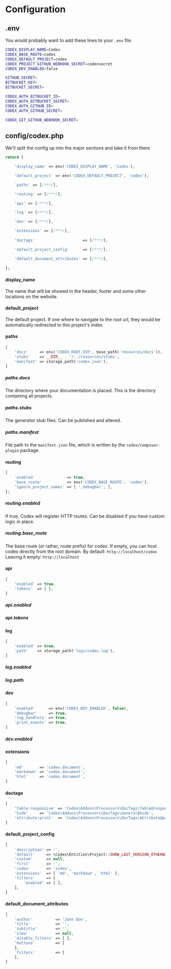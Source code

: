 <!---
title: Project
subtitle: Configuration
-->

# Configuration

## .env
You would probably want to add these lines to your `.env` file.
```bash
CODEX_DISPLAY_NAME=Codex
CODEX_BASE_ROUTE=codex
CODEX_DEFAULT_PROJECT=codex
CODEX_PROJECT_GITHUB_WEBHOOK_SECRET=codexsecret
CODEX_DEV_ENABLED=false

GITHUB_SECRET=
BITBUCKET_KEY=
BITBUCKET_SECRET=

CODEX_AUTH_BITBUCKET_ID=
CODEX_AUTH_BITBUCKET_SECRET=
CODEX_AUTH_GITHUB_ID=
CODEX_AUTH_GITHUB_SECRET=

CODEX_GIT_GITHUB_WEBHOOK_SECRET=
```

## config/codex.php
We'll split the config up into the major sections and take it from there
```php
return [

    'display_name' => env('CODEX_DISPLAY_NAME', 'Codex'),

    'default_project' => env('CODEX_DEFAULT_PROJECT', 'codex'),

    'paths' => [/***/],

    'routing' => [/***/],

    'api' => [/***/],

    'log' => [/***/],

    'dev' => [/***/],

    'extensions' => [/***/],
    
    'doctags'                     => [/***/],

    'default_project_config'      => [/***/],

    'default_document_attributes' => [/***/],
    
];

```

#### display_name
The name that will be showed in the header, footer and some other locations on the website.

#### default_project
The default project. If one where to navigate to the root url, they would be automatically redirected to this project's index.
 
#### paths
```php
[
    'docs'     => env('CODEX_ROOT_DIR', base_path('resources/docs')),
    'stubs'    => __DIR__ . '/../resources/stubs',
    'manifest' => storage_path('codex.json'),
]
```

##### paths.docs
The directory where your documentation is placed. This is the directory containing all projects.
 
##### paths.stubs
The generator stub files. Can be published and altered.

##### paths.manifest
File path to the `manifest.json` file, which is written by the `codex/composer-plugin` package.

#### routing
```php
[
    'enabled'              => true,
    'base_route'           => env('CODEX_BASE_ROUTE', 'codex'),
    'ignore_project_names' => [ '_debugbar', ],
];
```

##### routing.enabled
If true, Codex will register HTTP routes. Can be disabled if you have custom logic in place.
 
##### routing.base_route
The base route (or rather, route prefix) for codex. If empty, you can host codex directly from the root domain.
By default: `http://localhost/codex`
Leaving it empty: `http://localhost`

#### api
```php
[
    'enabled' => true,
    'tokens'  => [ ],
]
```

##### api.enabled
##### api.tokens


#### log
```php
[
    'enabled' => true,
    'path'    => storage_path('logs/codex.log'),
]
```

##### log.enabled
##### log.path

#### dev
```php
[
    'enabled'      => env('CODEX_DEV_ENABLED', false),
    'debugbar'     => true,
    'log_handlers' => true,
    'print_events' => true,
]
```

##### dev.enabled

#### extensions
```php
[
    'md'       => 'codex.document',
    'markdown' => 'codex.document',
    'html'     => 'codex.document',
]
```

#### doctags
```php
[
    'table:responsive' => 'Codex\Addons\Processors\DocTags\Table@responsive',
    'hide'     => 'Codex\Addons\Processors\DocTags\General@hide',
    'attribute:print'  => 'Codex\Addons\Processors\DocTags\Attribute@printValue',
]
```

#### default_project_config
```php
[
    'description' => '',
    'default'     => \Codex\Entities\Project::SHOW_LAST_VERSION_OTHERWISE_MASTER_BRANCH,
    'custom'      => null,
    'first'       => '',
    'index'       => 'index',
    'extensions'  => [ 'md', 'markdown', 'html' ],
    'filters'     => [
        'enabled' => [ ],
    ],
]
```


#### default_document_attributes
```php
[
    'author'          => 'John Doe',
    'title'           => '',
    'subtitle'        => '',
    'view'            => null,
    'disable_filters' => [ ],
    'buttons'         => [
    ],
    'filters'         => [
    ],
]
```
